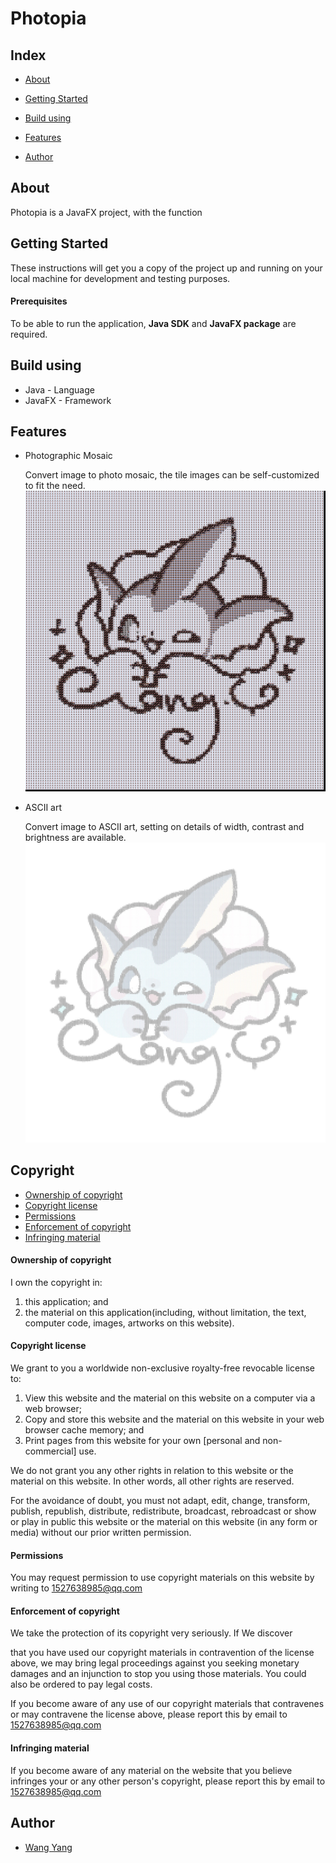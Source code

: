 # Photopia

## Index

- [About](#about)

- [Getting Started](#getting-started)
- [Build using](#build-using)
- [Features](#features)
- [Author](#author)

## About

Photopia is a JavaFX project, with the function

## Getting Started

These instructions will get you a copy of the project up and running on your local machine for development and testing purposes.

#### Prerequisites

To be able to run the application, **Java SDK** and **JavaFX package** are required.

## Build using

- Java - Language
- JavaFX - Framework

## Features

- Photographic Mosaic

  Convert image to photo mosaic, the tile images can be self-customized to fit the need.
  ![her](icon_her.jpg)

- ASCII art

  Convert image to ASCII art, setting on details of width, contrast and brightness are available.
  ![ASCII](icon_ASCII.jpg)

## Copyright

- [Ownership of copyright](ownership-of-copyright)
- [Copyright license](#copyright-license)
- [Permissions](#permissions)
- [Enforcement of copyright](#enforcement-of-copyright)
- [Infringing material](#infringing-material)

#### Ownership of copyright

I own the copyright in:

1. this application; and
2. the material on this application(including, without limitation, the text, computer code, images, artworks on this website).

#### Copyright license

We grant to you a worldwide non-exclusive royalty-free revocable license to:

1. View this website and the material on this website on a computer via a web browser;
2. Copy and store this website and the material on this website in      your web browser cache memory; and
3. Print pages from this website for your own [personal and non-commercial] use.

We do not grant you any other rights in relation to this website or the material on this website. In other words, all other rights are reserved.

For the avoidance of doubt, you must not adapt, edit, change, transform, publish, republish, distribute, redistribute, broadcast, rebroadcast or show or play in public this website or the material on this website (in any form or media) without our prior written permission.

#### Permissions

You may request permission to use copyright materials on this website by writing to 1527638985@qq.com

#### Enforcement of copyright

We take the protection of its copyright very seriously. If We discover

that you have used our copyright materials in contravention of the license above, we may bring legal proceedings against you seeking monetary damages and an injunction to stop you using those materials. You could also be ordered to pay legal costs.

If you become aware of any use of our copyright materials that contravenes or may contravene the license above, please report this by email to 1527638985@qq.com

#### Infringing material

If you become aware of any material on the website that you believe infringes your or any other person's copyright, please report this by email to 1527638985@qq.com

## Author

- [Wang Yang](https://github.com/NorthstarWang)
